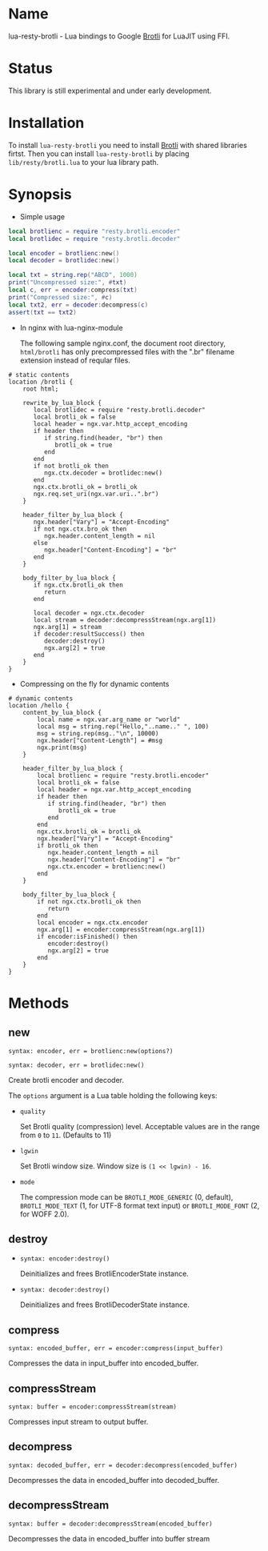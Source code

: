 Name
====
lua-resty-brotli - Lua bindings to Google
[Brotli](https://github.com/google/brotli) for LuaJIT using FFI.


Status
======
This library is still experimental and under early development.


Installation
============
To install `lua-resty-brotli` you need to install
[Brotli](https://github.com/google/brotli#build-instructions)
with shared libraries firtst.
Then you can install `lua-resty-brotli` by placing `lib/resty/brotli.lua` to
your lua library path.


Synopsis
========

* Simple usage
```lua
local brotlienc = require "resty.brotli.encoder"
local brotlidec = require "resty.brotli.decoder"

local encoder = brotlienc:new()
local decoder = brotlidec:new()

local txt = string.rep("ABCD", 1000)
print("Uncompressed size:", #txt)
local c, err = encoder:compress(txt)
print("Compressed size:", #c)
local txt2, err = decoder:decompress(c)
assert(txt == txt2)
```

* In nginx with lua-nginx-module

  The following sample nginx.conf, the document root directory, `html/brotli`
has only precompressed files with the ".br" filename extension instead of
reqular files.
```nginx
# static contents
location /brotli {
    root html;
    
    rewrite_by_lua_block {
       local brotlidec = require "resty.brotli.decoder"
       local brotli_ok = false
       local header = ngx.var.http_accept_encoding
       if header then
          if string.find(header, "br") then
             brotli_ok = true
          end
       end
       if not brotli_ok then
          ngx.ctx.decoder = brotlidec:new()
       end
       ngx.ctx.brotli_ok = brotli_ok
       ngx.req.set_uri(ngx.var.uri..".br")
    }

    header_filter_by_lua_block {
       ngx.header["Vary"] = "Accept-Encoding"                
       if not ngx.ctx.bro_ok then
          ngx.header.content_length = nil
       else
          ngx.header["Content-Encoding"] = "br"
       end
    }
    
    body_filter_by_lua_block {
       if ngx.ctx.brotli_ok then
          return
       end

       local decoder = ngx.ctx.decoder
       local stream = decoder:decompressStream(ngx.arg[1])
       ngx.arg[1] = stream
       if decoder:resultSuccess() then
          decoder:destroy()
          ngx.arg[2] = true
       end
    }
}
```

* Compressing on the fly for dynamic contents
```nginx
# dynamic contents
location /hello {
    content_by_lua_block {
        local name = ngx.var.arg_name or "world"
        local msg = string.rep("Hello,"..name.." ", 100)
        msg = string.rep(msg.."\n", 10000)
        ngx.header["Content-Length"] = #msg 
        ngx.print(msg)
    }

    header_filter_by_lua_block {
        local brotlienc = require "resty.brotli.encoder"
        local brotli_ok = false
        local header = ngx.var.http_accept_encoding
        if header then
           if string.find(header, "br") then
              brotli_ok = true
           end
        end
        ngx.ctx.brotli_ok = brotli_ok
        ngx.header["Vary"] = "Accept-Encoding"
        if brotli_ok then
           ngx.header.content_length = nil
           ngx.header["Content-Encoding"] = "br"
           ngx.ctx.encoder = brotlienc:new()
        end
    }

    body_filter_by_lua_block {
        if not ngx.ctx.brotli_ok then
           return
        end                
        local encoder = ngx.ctx.encoder
        ngx.arg[1] = encoder:compressStream(ngx.arg[1])        
        if encoder:isFinished() then
           encoder:destroy()
           ngx.arg[2] = true
        end
    }
}
```

Methods
=======

new
---
`syntax: encoder, err = brotlienc:new(options?)`

`syntax: decoder, err = brotlidec:new()`

Create brotli encoder and decoder.

The `options` argument is a Lua table holding the following keys:

* `quality`

    Set Brotli quality (compression) level.
    Acceptable values are in the range from `0` to `11`.
    (Defaults to 11)

* `lgwin`

    Set Brotli window size. Window size is `(1 << lgwin) - 16`.

* `mode`

    The compression mode can be `BROTLI_MODE_GENERIC` (0, default),
   `BROTLI_MODE_TEXT` (1, for UTF-8 format text input) or
   `BROTLI_MODE_FONT` (2, for WOFF 2.0).


destroy
-------
* `syntax: encoder:destroy()`

    Deinitializes and frees BrotliEncoderState instance.

* `syntax: decoder:destroy()`

    Deinitializes and frees BrotliDecoderState instance.


compress
--------
`syntax: encoded_buffer, err = encoder:compress(input_buffer)`

Compresses the data in input_buffer into encoded_buffer.


compressStream
--------------
`syntax: buffer = encoder:compressStream(stream)`

Compresses input stream to output buffer.


decompress
----------
`syntax: decoded_buffer, err = decoder:decompress(encoded_buffer)`

Decompresses the data in encoded_buffer into decoded_buffer.


decompressStream
----------------
`syntax: buffer = decoder:decompressStream(encoded_buffer)`

Decompresses the data in encoded_buffer into buffer stream

